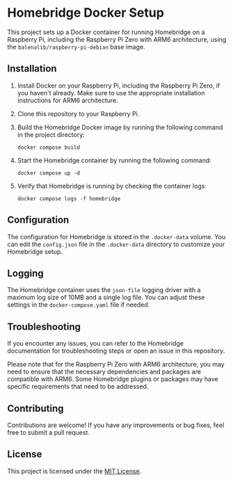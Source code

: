 # Homebridge Docker Setup

This project sets up a Docker container for running Homebridge on a Raspberry Pi, including the Raspberry Pi Zero with ARM6 architecture, using the `balenalib/raspberry-pi-debian` base image.

## Installation

1. Install Docker on your Raspberry Pi, including the Raspberry Pi Zero, if you haven't already. Make sure to use the appropriate installation instructions for ARM6 architecture.

2. Clone this repository to your Raspberry Pi.

3. Build the Homebridge Docker image by running the following command in the project directory:
    ```shell
    docker compose build
    ```

4. Start the Homebridge container by running the following command:
    ```shell
    docker compose up -d
    ```

5. Verify that Homebridge is running by checking the container logs:
    ```shell
    docker compose logs -f homebridge
    ```

## Configuration

The configuration for Homebridge is stored in the `.docker-data` volume. You can edit the `config.json` file in the `.docker-data` directory to customize your Homebridge setup.

## Logging

The Homebridge container uses the `json-file` logging driver with a maximum log size of 10MB and a single log file. You can adjust these settings in the `docker-compose.yaml` file if needed.

## Troubleshooting

If you encounter any issues, you can refer to the Homebridge documentation for troubleshooting steps or open an issue in this repository.

Please note that for the Raspberry Pi Zero with ARM6 architecture, you may need to ensure that the necessary dependencies and packages are compatible with ARM6. Some Homebridge plugins or packages may have specific requirements that need to be addressed.

## Contributing

Contributions are welcome! If you have any improvements or bug fixes, feel free to submit a pull request.

## License

This project is licensed under the [MIT License](LICENSE).
